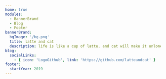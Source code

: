 ```yaml
---
home: true
modules:
  - BannerBrand
  - Blog
  - Footer
bannerBrand:
  bgImage: '/bg.png'
  title: latte and cat
  description: life is like a cup of latte, and cat will make it unlonely
blog:
  socialLinks:
    - { icon: 'LogoGithub', link: 'https://github.com/latteandcat' }
footer:
  startYear: 2019
---
```

